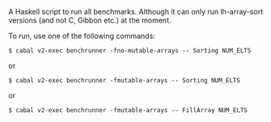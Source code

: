A Haskell script to run all benchmarks. Although it can only run
lh-array-sort versions (and not C, Gibbon etc.) at the moment.


To run, use one of the following commands:

    $ cabal v2-exec benchrunner -fno-mutable-arrays -- Sorting NUM_ELTS
    
or

    $ cabal v2-exec benchrunner -fmutable-arrays -- Sorting NUM_ELTS
    
or

    $ cabal v2-exec benchrunner -fmutable-arrays -- FillArray NUM_ELTS
